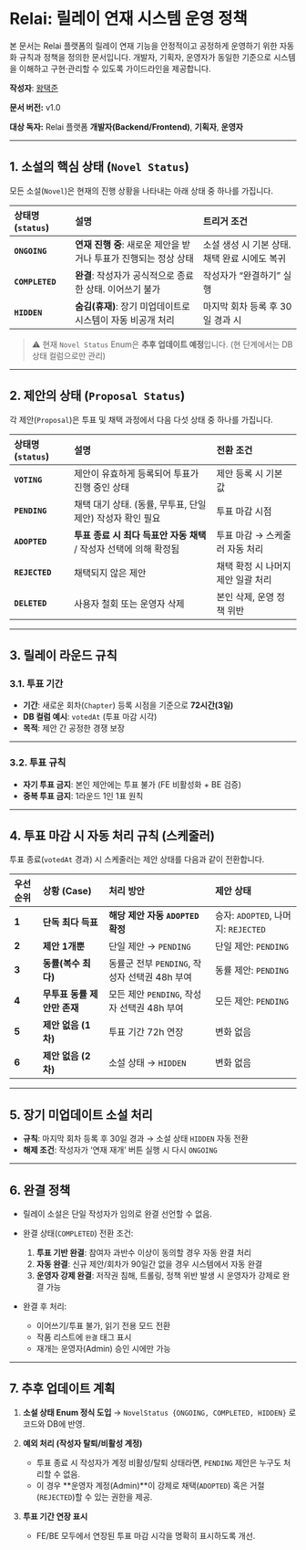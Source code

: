 # Relai: 릴레이 연재 시스템 운영 정책

본 문서는 Relai 플랫폼의 릴레이 연재 기능을 안정적이고 공정하게 운영하기 위한 자동화 규칙과 정책을 정의한 문서입니다.
개발자, 기획자, 운영자가 동일한 기준으로 시스템을 이해하고 구현·관리할 수 있도록 가이드라인을 제공합니다.

**작성자**: [왕택준](https://github.com/TJK98)

**문서 버전:** v1.0

**대상 독자:** Relai 플랫폼 **개발자(Backend/Frontend)**, **기획자**, **운영자**

---

## **1. 소설의 핵심 상태 (`Novel Status`)**

모든 소설(`Novel`)은 현재의 진행 상황을 나타내는 아래 상태 중 하나를 가집니다.

| 상태명 (`status`)  | 설명                                      | 트리거 조건                      |
| :-------------- | :-------------------------------------- | :-------------------------- |
| **`ONGOING`**   | **연재 진행 중**: 새로운 제안을 받거나 투표가 진행되는 정상 상태 | 소설 생성 시 기본 상태. 채택 완료 시에도 복귀 |
| **`COMPLETED`** | **완결**: 작성자가 공식적으로 종료한 상태. 이어쓰기 불가      | 작성자가 “완결하기” 실행              |
| **`HIDDEN`**    | **숨김(휴재)**: 장기 미업데이트로 시스템이 자동 비공개 처리    | 마지막 회차 등록 후 30일 경과 시        |

> ⚠️ 현재 `Novel Status` Enum은 **추후 업데이트 예정**입니다. (현 단계에서는 DB 상태 컬럼으로만 관리)

---

## **2. 제안의 상태 (`Proposal Status`)**

각 제안(`Proposal`)은 투표 및 채택 과정에서 다음 다섯 상태 중 하나를 가집니다.

| 상태명 (`status`) | 설명                                        | 전환 조건                |
| :------------- | :---------------------------------------- | :------------------- |
| **`VOTING`**   | 제안이 유효하게 등록되어 투표가 진행 중인 상태                | 제안 등록 시 기본 값         |
| **`PENDING`**  | 채택 대기 상태. (동률, 무투표, 단일 제안) 작성자 확인 필요      | 투표 마감 시점             |
| **`ADOPTED`**  | **투표 종료 시 최다 득표안 자동 채택** / 작성자 선택에 의해 확정됨 | 투표 마감 → 스케줄러 자동 처리   |
| **`REJECTED`** | 채택되지 않은 제안                                | 채택 확정 시 나머지 제안 일괄 처리 |
| **`DELETED`**  | 사용자 철회 또는 운영자 삭제                          | 본인 삭제, 운영 정책 위반      |

---

## **3. 릴레이 라운드 규칙**

### **3.1. 투표 기간**

* **기간**: 새로운 회차(`Chapter`) 등록 시점을 기준으로 **72시간(3일)**
* **DB 컬럼 예시**: `votedAt` (투표 마감 시각)
* **목적**: 제안 간 공정한 경쟁 보장

---

### **3.2. 투표 규칙**

* **자기 투표 금지**: 본인 제안에는 투표 불가 (FE 비활성화 + BE 검증)
* **중복 투표 금지**: 1라운드 1인 1표 원칙

---

## **4. 투표 마감 시 자동 처리 규칙 (스케줄러)**

투표 종료(`votedAt` 경과) 시 스케줄러는 제안 상태를 다음과 같이 전환합니다.

| 우선순위  | 상황 (Case)         | 처리 방안                            | 제안 상태                          |
| :---- | :---------------- | :------------------------------- | :----------------------------- |
| **1** | **단독 최다 득표**      | **해당 제안 자동 `ADOPTED` 확정**        | 승자: `ADOPTED`, 나머지: `REJECTED` |
| **2** | **제안 1개뿐**        | 단일 제안 → `PENDING`                | 단일 제안: `PENDING`               |
| **3** | **동률(복수 최다)**     | 동률군 전부 `PENDING`, 작성자 선택권 48h 부여 | 동률 제안: `PENDING`               |
| **4** | **무투표 동률 제안만 존재** | 모든 제안 `PENDING`, 작성자 선택권 48h 부여  | 모든 제안: `PENDING`               |
| **5** | **제안 없음 (1차)**    | 투표 기간 72h 연장                     | 변화 없음                          |
| **6** | **제안 없음 (2차)**    | 소설 상태 → `HIDDEN`                 | 변화 없음                          |

---

## **5. 장기 미업데이트 소설 처리**

* **규칙**: 마지막 회차 등록 후 30일 경과 → 소설 상태 `HIDDEN` 자동 전환
* **해제 조건**: 작성자가 ‘연재 재개’ 버튼 실행 시 다시 `ONGOING`

---

## **6. 완결 정책**

* 릴레이 소설은 단일 작성자가 임의로 완결 선언할 수 없음.
* 완결 상태(`COMPLETED`) 전환 조건:

    1. **투표 기반 완결**: 참여자 과반수 이상이 동의할 경우 자동 완결 처리
    2. **자동 완결**: 신규 제안/회차가 90일간 없을 경우 시스템에서 자동 완결
    3. **운영자 강제 완결**: 저작권 침해, 트롤링, 정책 위반 발생 시 운영자가 강제로 완결 가능
* 완결 후 처리:

    * 이어쓰기/투표 불가, 읽기 전용 모드 전환
    * 작품 리스트에 `완결` 태그 표시
    * 재개는 운영자(Admin) 승인 시에만 가능

---

## **7. 추후 업데이트 계획**

1. **소설 상태 Enum 정식 도입**
   → `NovelStatus {ONGOING, COMPLETED, HIDDEN}` 로 코드와 DB에 반영.

2. **예외 처리 (작성자 탈퇴/비활성 계정)**

    * 투표 종료 시 작성자가 계정 비활성/탈퇴 상태라면, `PENDING` 제안은 누구도 처리할 수 없음.
    * 이 경우 \*\*운영자 계정(Admin)\*\*이 강제로 채택(`ADOPTED`) 혹은 거절(`REJECTED`)할 수 있는 권한을 제공.

3. **투표 기간 연장 표시**

    * FE/BE 모두에서 연장된 투표 마감 시각을 명확히 표시하도록 개선.
